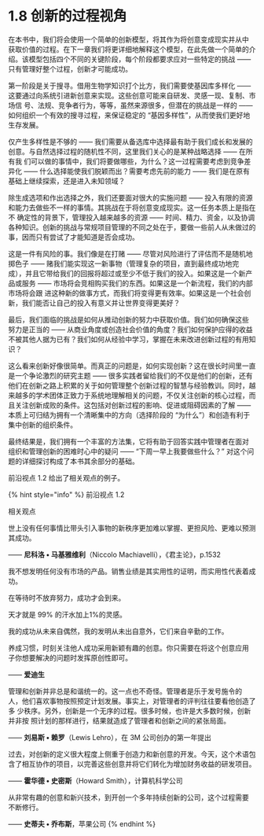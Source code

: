 # 1.8 创新的过程视角

&#x20;       在本书中，我们将会使用一个简单的创新模型，将其作为将创意变成现实并从中 获取价值的过程。在下一章我们将更详细地解释这个模型，在此先做一个简单的介绍。该模型包括四个不同的关键阶段，每个阶段都要求应对一些特定的挑战 —— 只有管理好整个过程，创新才可能成功。&#x20;

&#x20;       第一阶段是关于搜寻。借用生物学知识打个比方，我们需要使基因库多样化 —— 这要通过向系统引进新创意来实现。这些创意可能来自研发、灵感一现、复制、市场信 号、法规、竞争者行为，等等，虽然来源很多，但潜在的挑战是一样的 —— 如何组织一个有效的搜寻过程，来保证稳定的 “基因多样性”，从而使我们更好地生存发展。&#x20;

&#x20;       仅产生多样性是不够的 —— 我们需要从备选库中选择最有助于我们成长和发展的创意。与自然选择过程的随机性不同，这里我们关心的是某种战略选择 —— 在所有我 们可以做的事情中，我们将要做哪些，为什么？这一过程需要考虑到竞争差异化 —— 什么选择能使我们脱颖而出？需要考虑先前的能力 —— 我们是在原有基础上继续探索，还是进入未知领域？&#x20;

&#x20;       除生成选项和作出选择之外，我们还要面对很大的实施问题 —— 投入有限的资源和能力去做些不一样的事情。其挑战在于将创意变成现实。这一任务本质上是指在不 确定性的背景下，管理投入越来越多的资源 —— 时间、精力、资金，以及协调各种知识。创新的挑战与常规项目管理的不同之处在于，要做一些前人从未做过的事，因而只有尝试了才能知道是否会成功。&#x20;

&#x20;       这是一件有风险的事。我们像是在打赌 —— 尽管对风险进行了评估而不是随机地掷色子 —— 赌我们能实现这一新事物（管理复杂的项目，直到最终成功地完成），并且它带给我们的回报将超过或至少不低于我们的投入。如果这是一个新产品或服务 —— 市场将会竞相购买我们的东西。如果这是一个新流程，我们的内部市场将会跟 进这种新的做事方式，而我们将变得更有效率。如果这是一个社会创新，我们能否让自己的投入有意义并让世界变得更美好？&#x20;

&#x20;       最后，我们面临的挑战是如何从推动创新的努力中获取价值。我们如何确保这些 努力是正当的 —— 从商业角度或创造社会价值的角度？我们如何保护应得的收益不被其他人据为已有？我们如何从经验中学习，掌握在未来改进创新过程的有用知识？

&#x20;       这么看来创新好像很简单。而真正的问题是，如何实现创新？这在很长时间里一直是一个争论激烈的研究主题 —— 很多实践者留给我们的不仅是他们的创新，还有他们在创新之路上积累的关于如何管理整个创新过程的智慧与经验教训。同时，越来越多的学术团体正致力于系统地理解相关的问题，不仅关注创新的核心过程，而且关注创新成败的条件。这包括对创新过程的影响、促进或阻碍因素的了解 —— 本质上可归结为拥有一个清晰集中的方向（选择阶段的 “为什么”）和创造有利于集中创新的组织条件。&#x20;

&#x20;       最终结果是，我们拥有一个丰富的方法集，它将有助于回答实践中管理者在面对 组织和管理创新的困难时心中的疑问 —— “下周一早上我要做些什么？” 对这个问题的详细探讨构成了本书其余部分的基础。&#x20;

&#x20;       前沿视点 1.2 给出了相关观点的例子。

{% hint style="info" %}
前沿视点 1.2

相关观点

&#x20;       世上没有任何事情比带头引入事物的新秩序更加难以掌握、更担风险、更难以预测其成功。&#x20;

&#x20;                               —— **尼科洛 • 马基雅维利**（Niccolo Machiavelli），《君主论》，p.1532&#x20;

&#x20;       我不想发明任何没有市场的产品。销售业绩是其实用性的证明，而实用性代表着成功。&#x20;

&#x20;       在等待时不放弃努力，成功才会到来。

&#x20;       天才就是 99% 的汗水加上1%的灵感。

&#x20;       我的成功从未来自偶然，我的发明从未出自意外，它们来自辛勤的工作。&#x20;

&#x20;       养成习惯，时刻关注他人成功采用新颖有趣的创意。你只需要在将这个创意应用 子你想要解决的问题时发挥原创性即可。&#x20;

&#x20;                                                                                                                               —— **爱迪生**&#x20;

&#x20;       管理和创新并非总是和谐统一的。这一点也不奇怪。管理者是乐于发号施令的 人，他们喜欢事物按照预定计划发展。事实上，对管理者的评判往往要看他创造了多 少秩序。另外，创新是一个无序的过程。很多时候，也许是大多数时候，创新并非按 照计划的那样进行，结果就造成了管理者和创新之间的紧张局面。

&#x20;                                       —— **刘易斯 • 赖罗**（Lewis Lehro），在 3M 公司创办的第一年提出

&#x20;       过去，对创新的定义很大程度上侧重于创造力和新创意的开发。今天，这个术语包含了相互协作的项目，以完善这些创意并将它们转化为增加财务收益的研发项目。&#x20;

&#x20;                                                     —— **霍华德 •  史密斯**（Howard Smith），计算机科学公司

&#x20;       从非常有趣的创意和新兴技术，到开创一个多年持续创新的公司，这个过程需要 不断修行。&#x20;

&#x20;                                                                                               —— **史蒂夫 • 乔布斯**，苹果公司
{% endhint %}



&#x20;&#x20;
